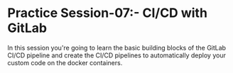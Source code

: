 # Practice Session-07:- CI/CD with GitLab

In this session you're going to learn the basic building blocks of the GitLab CI/CD pipeline and create the CI/CD pipelines to automatically deploy your custom code on the docker containers. 
